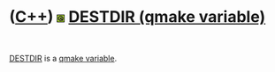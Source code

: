 



 

 

 

 

 

([C++](Cpp.htm)) ![Qt](PicQt.png) [DESTDIR (qmake variable)](CppQmakeDestdir.htm)
=================================================================================

 

[DESTDIR](CppQmakeDestdir.htm) is a [qmake
variable](CppQmakeVariable.htm).

 

 

 

 

 





 



